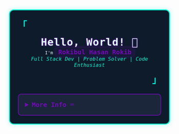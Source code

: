 <div style="font-family: 'Iosevka', monospace; background: #0d1b2a; padding: 25px; border: 3px solid #00f5d4; border-radius: 15px; max-width: 900px; margin: 0 auto; color: #e0fbfc; box-shadow: 0 0 15px rgba(0, 245, 212, 0.3);">
  <p align="left" style="font-size: 28px; color: #00f5d4; margin: 0;">
    <strong><samp>「</samp></strong>
  </p>

  <p align="center" style="margin: 15px 0;">
    <samp>
      <b style="font-size: 32px; color: #e0fbfc; letter-spacing: 1px; text-shadow: 0 0 5px #7209b7;">Hello, World! 👋</b>
      <br />
      I'm <span style="color: #7209b7; font-weight: bold; font-size: 20px; background: rgba(114, 9, 183, 0.1); padding: 2px 8px; border-radius: 5px; box-shadow: 0 0 10px rgba(114, 9, 183, 0.5);">Rokibul Hasan Rokib</span>
      <br />
      <span style="font-size: 16px; color: #00f5d4; font-style: italic;">Full Stack Dev | Problem Solver | Code Enthusiast</span>
    </samp>
  </p>

  <p align="right" style="font-size: 28px; color: #00f5d4; margin: 0;">
    <strong><samp>」</samp></strong>
  </p>

  <details align="left" style="margin-top: 25px; border: 2px solid #7209b7; border-radius: 10px; padding: 20px; background: #1b263b;">
    <summary style="cursor: pointer; font-size: 20px; color: #7209b7; font-weight: bold;">
      <samp><b>More Info ⌨️</b></samp>
    </summary>
    <br />
    <p align="center" style="font-size: 16px; margin: 0;">
      <samp>
        [ <a href="https://dev-rokib.netlify.app/" style="color: #00f5d4; text-decoration: none; font-weight: bold;">about me</a> •
        <a href="https://dev-rokib.netlify.app/projects/" style="color: #00f5d4; text-decoration: none; font-weight: bold;">projects</a> •
        <a href="https://www.linkedin.com/in/0xrokib/" style="color: #00f5d4; text-decoration: none; font-weight: bold;">contact</a> ]
      </samp>
    </p>
    <br />
    <div style="max-width: 800px; margin: 0 auto;">
      <table style="width: 100%; text-align: center;">
        <tr>
          <td style="width: 50%; padding: 15px; vertical-align: top;">
            <!-- GitHub Stats -->
            <a href="#github-stats">
              <img
                alt="GitHub Stats"
                src="https://github-readme-stats.vercel.app/api?username=0xRokib&count_private=true&show_icons=true&include_all_commits=true&hide_border=true&theme=tokyonight&custom_title=GitHub%20Stats&bg_color=0d1b2a&title_color=7209b7&icon_color=00f5d4&text_color=e0fbfc"
                style="border-radius: 10px; border: 1px solid #00f5d4;"
              />
            </a>
          </td>
          <td style="width: 50%; padding: 15px; vertical-align: top;">
            <!-- Top Languages -->
            <a href="#top-languages">
              <img
                alt="Top Languages"
                src="https://github-readme-stats.vercel.app/api/top-langs/?username=0xRokib&langs_count=6&layout=compact&theme=tokyonight&hide_border=true&hide=html&custom_title=Top%20Languages&bg_color=0d1b2a&title_color=7209b7&text_color=e0fbfc&icon_color=00f5d4"
                style="border-radius: 10px; border: 1px solid #00f5d4;"
              />
            </a>
          </td>
        </tr>
        <tr>
          <td style="width: 50%; padding: 15px;">
            <!-- Contribution Calendar -->
            <a href="#github-contributions">
              <img
                alt="GitHub Contributions"
                src="https://github-readme-streak-stats.herokuapp.com/?user=0xRokib&theme=tokyonight&background=0d1b2a&hide_border=true&dates=false&ring=7209b7&fire=00f5d4&currStreakNum=00f5d4&currStreakLabel=7209b7&sideNums=00f5d4"
                style="border-radius: 10px; border: 1px solid #00f5d4;"
              />
            </a>
          </td>
          <td style="width: 50%; padding: 15px;">
            <!-- GitHub Contribution Stats -->
            <a href="#github-contributions">
              <img
                alt="GitHub Contributions Summary"
                src="https://github-readme-stats.vercel.app/api?username=0xRokib&show_icons=true&theme=tokyonight&count_private=true&include_all_commits=true&hide_border=true&custom_title=Total%20Contributions&bg_color=0d1b2a&title_color=7209b7&icon_color=00f5d4&text_color=e0fbfc"
                style="border-radius: 10px; border: 1px solid #00f5d4;"
              />
            </a>
          </td>
        </tr>
        <tr>
          <td colspan="2" style="padding: 15px;">
            <p style="font-size: 20px; color: #7209b7; font-weight: bold; margin: 10px 0;">Top Tech Stack:</p>
            <p style="display: flex; flex-wrap: wrap; justify-content: center; gap: 10px;">
              <img src="https://img.shields.io/badge/JavaScript-FFF200?style=for-the-badge&logo=javascript&logoColor=0d1b2a" alt="JavaScript" />
              <img src="https://img.shields.io/badge/TypeScript-3178C6?style=for-the-badge&logo=typescript&logoColor=e0fbfc" alt="TypeScript" />
              <img src="https://img.shields.io/badge/Node.js-8CC84B?style=for-the-badge&logo=node.js&logoColor=0d1b2a" alt="Node.js" />
              <img src="https://img.shields.io/badge/React-61DAFB?style=for-the-badge&logo=react&logoColor=0d1b2a" alt="React" />
              <img src="https://img.shields.io/badge/Next.js-000000?style=for-the-badge&logo=next.js&logoColor=e0fbfc" alt="Next.js" />
              <img src="https://img.shields.io/badge/Express-000000?style=for-the-badge&logo=express&logoColor=e0fbfc" alt="Express" />
              <img src="https://img.shields.io/badge/MongoDB-4EA94B?style=for-the-badge&logo=mongodb&logoColor=0d1b2a" alt="MongoDB" />
              <img src="https://img.shields.io/badge/PostgreSQL-336791?style=for-the-badge&logo=postgresql&logoColor=e0fbfc" alt="PostgreSQL" />
              <img src="https://img.shields.io/badge/Firebase-FFCA28?style=for-the-badge&logo=firebase&logoColor=00f5d4" alt="Firebase" />
              <img src="https://img.shields.io/badge/Docker-2496ED?style=for-the-badge&logo=docker&logoColor=00f5d4" alt="Docker" />
            </p>
          </td>
        </tr>
        <tr>
          <td style="width: 50%; padding: 15px;">
            <a href="https://leetcode.com/u/0xRokib/" style="text-decoration: none;">
              <img
                src="https://img.shields.io/badge/LeetCode-0xRokib-00f5d4?style=for-the-badge&logo=Leetcode&logoColor=7209b7"
                alt="Leetcode Profile"
                style="border-radius: 8px; border: 1px solid #7209b7;"
              />
            </a>
          </td>
          <td style="width: 50%; padding: 15px;">
            <a href="https://www.hackerrank.com/0xrokib" style="text-decoration: none;">
              <img
                src="https://img.shields.io/badge/HackerRank-0xRokib-00f5d4?style=for-the-badge&logo=HackerRank&logoColor=7209b7"
                alt="HackerRank Profile"
                style="border-radius: 8px; border: 1px solid #7209b7;"
              />
            </a>
          </td>
        </tr>
        <tr>
          <td colspan="2" style="padding: 15px;">
            <p style="font-size: 20px; color: #7209b7; font-weight: bold; margin: 10px 0;">Connect with Me:</p>
            <p style="display: flex; flex-wrap: wrap; justify-content: center; gap: 10px;">
              <a href="mailto:rokibulhasan.ph@gmail.com" style="text-decoration: none;">
                <img
                  src="https://img.shields.io/badge/Email-00f5d4?style=for-the-badge&logo=gmail&logoColor=7209b7"
                  alt="Email"
                  style="border-radius: 8px; border: 1px solid #7209b7;"
                />
              </a>
              <a href="https://facebook.com/0xrokib" style="text-decoration: none;">
                <img
                  src="https://img.shields.io/badge/Facebook-00f5d4?style=for-the-badge&logo=facebook&logoColor=7209b7"
                  alt="Facebook"
                  style="border-radius: 8px; border: 1px solid #7209b7;"
                />
              </a>
            </p>
          </td>
        </tr>
      </table>
    </div>
  </details>
</div>
